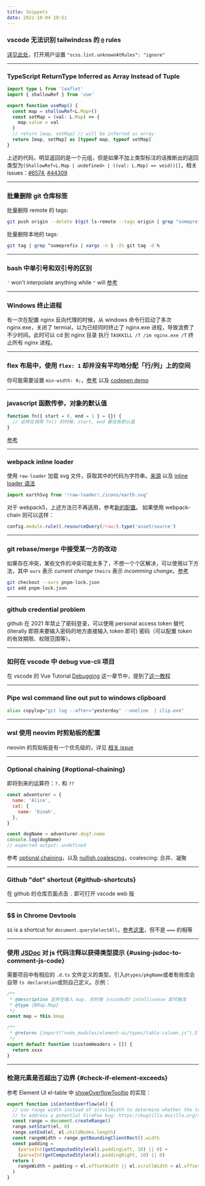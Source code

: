 ```yaml
---
title: Snippets
date: 2021-10-04 20:51
---
```


### vscode 无法识别 tailwindcss 的 `@` rules

[详见此处](https://github.com/tailwindlabs/tailwindcss/discussions/5258#discussioncomment-1979394)，打开用户设置 `"scss.lint.unknownAtRules": "ignore"`

---

### TypeScript ReturnType Inferred as Array Instead of Tuple

```ts
import type L from 'leaflet'
import { shallowRef } from 'vue'

export function useMap() {
  const map = shallowRef<L.Map>()
  const setMap = (val: L.Map) => {
    map.value = val
  }
  // return [map, setMap] // will be inferred as array
  return [map, setMap] as [typeof map, typeof setMap]
}
```

上述的代码，明显返回的是一个元组，但是如果不加上类型标注的话推断出的返回类型为`(ShallowRef<L.Map | undefined> | ((val: L.Map) => void))[]`，相关 issues：[#6574](https://github.com/microsoft/TypeScript/issues/6574#issuecomment-339185355), [#44309](https://github.com/microsoft/TypeScript/issues/44309)

---

### 批量删除 git 仓库标签

批量删除 remote 的 tags:

```bash
git push origin --delete $(git ls-remote --tags origin | grep "someprefix.*[^}]$" | cut -f 2)
```

批量删除本地的 tags:

```bash
git tag | grep ^someprefix | xargs -n 1 -I% git tag -d %
```

---

### bash 中单引号和双引号的区别

`'` won't interpolate anything while `"` will [参考](https://stackoverflow.com/questions/6697753/difference-between-single-and-double-quotes-in-bash)

---

### Windows 终止进程

有一次在配置 nginx 反向代理的时候，从 windows 命令行启动了多次 nginx.exe，关闭了 termial，以为已经同时终止了 nginx.exe 进程，导致浪费了不少时间。此时可以 cd 到 nginx 目录
执行 `TASKKILL /f /im nginx.exe /T` 终止所有 nginx 进程。

---

### flex 布局中，使用 `flex: 1` 却并没有平均地分配「行/列」上的空间

你可能需要设置 `min-width: 0;`，[参考](https://stackoverflow.com/a/44782536/894参考) 以及 [codepen demo](https://codepen.io/daolanfler/pen/gOvVWYJ)

---

### javascript 函数传参，对象的默认值

```js
function fn({ start = 0, end = 1 } = {}) {
  // 这样在调用 fn() 的时候，start, end 都会有默认值
}
```

[参考](https://stackoverflow.com/a/894877/8947428)

---

### webpack inline loader

使用 `raw-loader` 加载 svg 文件，获取其中的代码为字符串。[来源](https://github.com/codesandbox/codesandbox-client/issues/747#issuecomment-443996080) 以及 [inline loader 语法](https://webpack.js.org/concepts/loaders/#inline)

```javascript
import earthSvg from '!raw-loader!./icons/earth.svg'
```

对于 webpack5，上述方法已不再适用，参考[新的配置](https://webpack.js.org/guides/asset-modules/#replacing-inline-loader-syntax)。
如果使用 webpack-chain 则可以这样：

```js
config.module.rule().resourceQuery(/raw/).type('asset/source')
```

---

### git rebase/merge 中接受某一方的改动

如果存在冲突，某些文件的冲突可能太多了，不想一个个区解决，可以使用以下方法，其中 `ours` 表示 _current change_ `theirs` 表示 _incomming change_。[参考](https://linuxpip.org/git-accept-all-incoming-changes/)

```bash
git checkout --ours pnpm-lock.json
git add pnpm-lock.json
```

---

### github credential problem

github 在 2021 年禁止了密码登录，可以使用 personal access token 替代 (literally 即原来要输入密码的地方直接输入 token 即可) 密码（可以配置 token 的有效期限、权限范围等）。

---

### 如何在 vscode 中 debug vue-cli 项目

在 vscode 的 Vue Tutorial [Debugging](https://code.visualstudio.com/docs/nodejs/vuejs-tutorial#_debugging) 这一章节中，提到了[这一教程](https://github.com/microsoft/vscode-recipes/tree/main/vuejs-cli)

---

### Pipe wsl command line out put to windows clipboard

```bash
alias copylog="git log --after="yesterday" --oneline  | clip.exe"
```

---

### wsl 使用 neovim 时剪贴板的配置

neovim 的剪贴板是有一个优先级的，详见 [相关 issue](https://github.com/neovim/neovim/wiki/FAQ#how-to-use-the-windows-clipboard-from-wsl)

---

### Optional chaining {#optional-chaining}

即将到来的运算符：`?.` 和 `??`

```javascript
const adventurer = {
  name: 'Alice',
  cat: {
    name: 'Dinah',
  },
}

const dogName = adventurer.dog?.name
console.log(dogName)
// expected output: undefined
```

参考 [optional chaining](https://developer.mozilla.org/en-US/docs/Web/JavaScript/Reference/Operators/Optional_chaining)，以及 [nullish coalescing](https://developer.mozilla.org/en-US/docs/Web/JavaScript/Reference/Operators/Nullish_coalescing_operator)，coalescing: 合并、凝聚

---

### Github "dot" shortcut {#github-shortcuts}

在 github 的仓库页面点击 `.` 即可打开 vscode web 版

---

### $$ in Chrome Devtools

`$$` is a shortcut for `document.querySelectAll`，[参考这里](https://medium.com/frontmen/art-of-debugging-with-chrome-devtools-ab7b5fd8e0b4)，但不是 `===` 的相等

---

### 使用 [JSDoc](https://jsdoc.app/) 对 js 代码注释以获得类型提示 {#using-jsdoc-to-comment-js-code}

需要项目中有相应的 `.d.ts` 文件定义的类型，引入`@types/pkgName`或者有些库会自带 `ts declaration`或则自己定义。示例：

```javascript
/**
 * @description 这样在输入 map. 的时候（vscode的）intellisense 即可触发
 * @type {BMap.Map}
 */
const map = this.bmap

/**
 * @returns {import("node_modules/element-ui/types/table-column.js").ElTableColumn[]}
 */
export default function (customHeaders = []) {
  return xxxx
}
```

---

### 检测元素是否超出了边界 {#check-if-element-exceeds}

参考 Element UI el-table 中 [showOverflowTooltip](https://github.com/ElemeFE/element/blob/50a464ea555c0711d1c47efa31c3cff742ededf1/packages/table/src/table-body.js#L252) 的实现：

```javascript
export function isContentOverflow(el) {
  // use range width instead of scrollWidth to determine whether the text is overflowing
  // to address a potential FireFox bug: https://bugzilla.mozilla.org/show_bug.cgi?id=1074543#c3
  const range = document.createRange()
  range.setStart(el, 0)
  range.setEnd(el, el.childNodes.length)
  const rangeWidth = range.getBoundingClientRect().width
  const padding =
    (parseInt(getComputedStyle(el).paddingLeft, 10) || 0) +
    (parseInt(getComputedStyle(el).paddingRight, 10) || 0)
  return (
    rangeWidth + padding > el.offsetWidth || el.scrollWidth > el.offsetWidth
  )
}
```
